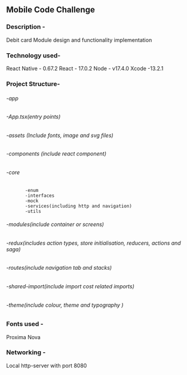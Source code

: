 ## Mobile Code Challenge

### Description - 
Debit card Module design and functionality implementation
 
### Technology used-
 
React Native - 0.67.2
React - 17.0.2
Node - v17.4.0
Xcode -13.2.1
 
### Project Structure-

###### -app
   ###### -App.tsx(entry points)
   ###### -assets (Include fonts, image and svg files)
   ###### -components (include react component)
   ###### -core
           -enum
           -interfaces
           -mock
           -services(including http and navigation)
           -utils
  ###### -modules(include container or screens)
  ###### -redux(includes action types, store initialisation, reducers, actions and     saga)
   ###### -routes(include navigation tab and stacks)
   ###### -shared-import(include import cost related imports)
   ###### -theme(include colour, theme and typography )
 
### Fonts used - 
 Proxima Nova
 
### Networking - 
 Local http-server with port 8080
